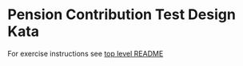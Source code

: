 Pension Contribution Test Design Kata
=====================================

For exercise instructions see [top level README](../README.md)
